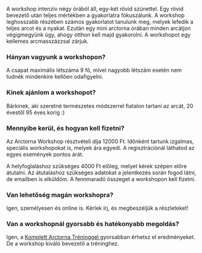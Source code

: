 A workshop intenzív négy órából áll, egy-két rövid szünettel. Egy
rövid bevezető után teljes mértékben a gyakorlatra fókuszálunk. A
workshop leghosszabb részében számos gyakorlatot tanulunk meg, melyek
lefedik a teljes arcot és a nyakat. Ezután egy mini arctorna órában
minden arcátjon végigmegyünk úgy, ahogy otthon kell majd gyakorolni. A
workshopot egy kellemes arcmasszázzsal&nbsp;zárjuk.

### Hányan vagyunk a&nbsp;workshopon?

A csapat maximális létszáma 9 fő, mivel nagyobb létszám esetén nem
tudnék mindenkire kellően&nbsp;odafigyelni.

### Kinek ajánlom a&nbsp;workshopot?

Bárkinek, aki szeretné természetes módszerrel fiatalon tartani az
arcát, 20 évestől <span class="u-NoWrap">95 éves korig :)</span>

### Mennyibe kerül, és hogyan kell fizetni?

Az Arctorna Workshop résztvételi díja 12000&nbsp;Ft. Időnként tartunk izgalmas,
speciális workshopokat is, melyek ára egyedi. A regisztrációnál láthatod az
egyes események pontos árát.

A helyfoglaláshoz szükséges 4000&nbsp;Ft előleg, melyet kérek
szépen előre átutalni. Az átutaláshoz szükséges adatokat a jelentkezés
során fogod látni, de emailben is elküldöm. A fennmaradó összeget a
workshopon kell fizetni.

### Van lehetőség magán workshopra?

Igen, személyesen és online is. Kérlek írj, és
megbeszéljük&nbsp;a&nbsp;részleteket!

### Van a workshopnál gyorsabb és hatékonyabb&nbsp;megoldás?

Igen, a
<a href="{{ site.baseurl }}{% link trening.md %}">
  Komplett Arctorna Tréninggel
</a> gyorsabban érhetsz el eredményeket. De a workshop kiváló bevezető
a tréninghez.
